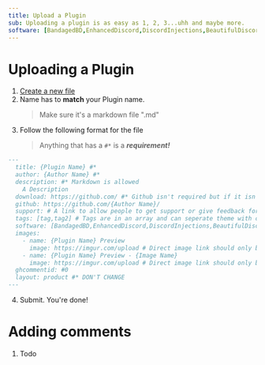 ```yaml
---
title: Upload a Plugin
sub: Uploading a plugin is as easy as 1, 2, 3...uhh and maybe more.
software: [BandagedBD,EnhancedDiscord,DiscordInjections,BeautifulDiscord,BetterDiscord]
---
```

# Uploading a Plugin

1. [Create a new file](https://github.com/MrRobotjs/BetterDocs/new/gh-pages/_Plugins)
2. Name has to **match** your Plugin name. 
    > Make sure it's a markdown file ".md"
3. Follow the following format for the file
    > Anything that has a ```#*``` is a ***requirement!***
```md
---
  title: {Plugin Name} #*
  author: {Author Name} #*
  description: #* Markdown is allowed
    A Description
  download: https://github.com/ #* Github isn't required but if it isn't used then further inspection will happen
  github: https://github.com/{Author Name}/
  support: # A link to allow people to get support or give feedback for the Plugin
  tags: [tag,tag2] # Tags are in an array and can seperate theme with commas ","
  software: [BandagedBD,EnhancedDiscord,DiscordInjections,BeautifulDiscord,BetterDiscord] # The list of softwares your plugin supports (remove if you don't support it)
  images:
    - name: {Plugin Name} Preview
      image: https://imgur.com/upload # Direct image link should only be used here. Imgur isn't required but if it isn't used then further inspection will happen
    - name: {Plugin Name} Preview - {Image Name}
      image: https://imgur.com/upload # Direct image link should only be used here. Imgur isn't required but if it isn't used then further inspection will happen
  ghcommentid: #0
  layout: product #* DON'T CHANGE
---
```
  4. Submit. You're done!

# Adding comments

  1. Todo
